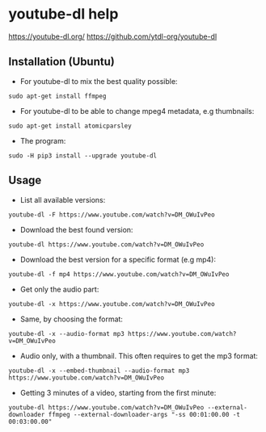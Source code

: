 # youtube-dl help

<https://youtube-dl.org/>
<https://github.com/ytdl-org/youtube-dl>


## Installation (Ubuntu)

- For youtube-dl to mix the best quality possible:

```
sudo apt-get install ffmpeg
```

- For youtube-dl to be able to change mpeg4 metadata, e.g thumbnails:

```
sudo apt-get install atomicparsley
```

- The program:

```
sudo -H pip3 install --upgrade youtube-dl
```


## Usage

- List all available versions:

```
youtube-dl -F https://www.youtube.com/watch?v=DM_OWuIvPeo
```

- Download the best found version:

```
youtube-dl https://www.youtube.com/watch?v=DM_OWuIvPeo
```

- Download the best version for a specific format (e.g mp4):

```
youtube-dl -f mp4 https://www.youtube.com/watch?v=DM_OWuIvPeo
```

- Get only the audio part:

```
youtube-dl -x https://www.youtube.com/watch?v=DM_OWuIvPeo
```

- Same, by choosing the format:

```
youtube-dl -x --audio-format mp3 https://www.youtube.com/watch?v=DM_OWuIvPeo
```

- Audio only, with a thumbnail. This often requires to get the mp3 format:

```
youtube-dl -x --embed-thumbnail --audio-format mp3 https://www.youtube.com/watch?v=DM_OWuIvPeo
```

- Getting 3 minutes of a video, starting from the first minute:

```
youtube-dl https://www.youtube.com/watch?v=DM_OWuIvPeo --external-downloader ffmpeg --external-downloader-args "-ss 00:01:00.00 -t 00:03:00.00"
```
